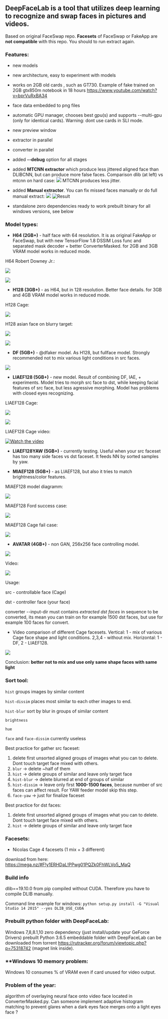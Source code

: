 ## **DeepFaceLab** is a tool that utilizes deep learning to recognize and swap faces in pictures and videos.

Based on original FaceSwap repo. **Facesets** of FaceSwap or FakeApp are **not compatible** with this repo. You should to run extract again.

### **Features**:

- new models

- new architecture, easy to experiment with models

- works on 2GB old cards , such as GT730. Example of fake trained on 2GB gtx850m notebook in 18 hours https://www.youtube.com/watch?v=bprVuRxBA34

- face data embedded to png files

- automatic GPU manager, chooses best gpu(s) and supports --multi-gpu (only for identical cards). Warning: dont use cards in SLI mode.

- new preview window

- extractor in parallel

- converter in parallel

- added **--debug** option for all stages

- added **MTCNN extractor** which produce less jittered aligned face than DLIBCNN, but can produce more false faces. Comparison dlib (at left) vs mtcnn on hard case:
![](https://i.imgur.com/5qLiiOV.gif)
MTCNN produces less jitter.

- added **Manual extractor**. You can fix missed faces manually or do full manual extract:
![](https://github.com/iperov/DeepFaceLab/blob/master/doc/manual_extractor_0.jpg)
![Result](https://user-images.githubusercontent.com/8076202/38454756-0fa7a86c-3a7e-11e8-9065-182b4a8a7a43.gif)

- standalone zero dependencies ready to work prebuilt binary for all windows versions, see below

### **Model types**:

- **H64 (2GB+)** - half face with 64 resolution. It is as original FakeApp or FaceSwap, but with new TensorFlow 1.8 DSSIM Loss func and separated mask decoder + better ConverterMasked. for 2GB and 3GB VRAM model works in reduced mode.

H64 Robert Downey Jr.:

![](https://github.com/iperov/DeepFaceLab/blob/master/doc/H64_Downey_0.jpg)

![](https://github.com/iperov/DeepFaceLab/blob/master/doc/H64_Downey_1.jpg)

- **H128 (3GB+)** - as H64, but in 128 resolution. Better face details. for 3GB and 4GB VRAM model works in reduced mode.

H128 Cage:

![](https://github.com/iperov/DeepFaceLab/blob/master/doc/H128_Cage_0.jpg)

H128 asian face on blurry target:

![](https://github.com/iperov/DeepFaceLab/blob/master/doc/H128_Asian_0.jpg)

![](https://github.com/iperov/DeepFaceLab/blob/master/doc/H128_Asian_1.jpg)

- **DF (5GB+)** - @dfaker model. As H128, but fullface model. Strongly recommended not to mix various light conditions in src faces.

![](https://github.com/iperov/DeepFaceLab/blob/master/doc/DF_Cage_0.jpg)

- **LIAEF128 (5GB+)** - new model. Result of combining DF, IAE, + experiments. Model tries to morph src face to dst, while keeping facial features of src face, but less agressive morphing. Model has problems with closed eyes recognizing.

LIAEF128 Cage:

![](https://github.com/iperov/DeepFaceLab/blob/master/doc/LIAEF128_Cage_0.jpg)

![](https://github.com/iperov/DeepFaceLab/blob/master/doc/LIAEF128_Cage_1.jpg)

LIAEF128 Cage video:

[![Watch the video](https://img.youtube.com/vi/mRsexePEVco/0.jpg)](https://www.youtube.com/watch?v=mRsexePEVco)

- **LIAEF128YAW (5GB+)** - currently testing. Useful when your src faceset has too many side faces vs dst faceset. It feeds NN by sorted samples by yaw.

- **MIAEF128 (5GB+)** - as LIAEF128, but also it tries to match brightness/color features.

MIAEF128 model diagramm:

![](https://github.com/iperov/DeepFaceLab/blob/master/doc/MIAEF128_diagramm.png)

MIAEF128 Ford success case:

![](https://github.com/iperov/DeepFaceLab/blob/master/doc/MIAEF128_Ford_0.jpg)

MIAEF128 Cage fail case:

![](https://github.com/iperov/DeepFaceLab/blob/master/doc/MIAEF128_Cage_fail.jpg)

- **AVATAR (4GB+)** - non GAN, 256x256 face controlling model. 

![](https://github.com/iperov/DeepFaceLab/blob/master/doc/AVATAR_Navalniy_0.jpg)

Video: 

[![](https://img.youtube.com/vi/3M0E4QnWMqA/0.jpg)](https://www.youtube.com/watch?v=3M0E4QnWMqA)

Usage:

src - controllable face (Cage)

dst - controller face (your face)

converter --input-dir must contains *extracted dst faces* in sequence to be converted, its mean you can train on for example 1500 dst faces, but use for example 100 faces for convert.

- Video comparison of different Cage facesets.
Vertical: 1 - mix of various Cage face shape and light conditions. 2,3,4 - without mix.
Horizontal: 1 - DF, 2 - LIAEF128.

[![](https://img.youtube.com/vi/C1nFgrmtm_o/0.jpg)](https://youtu.be/C1nFgrmtm_o)

Conclusion: **better not to mix and use only same shape faces with same light**

### **Sort tool**:

`hist` groups images by similar content

`hist-dissim` places most similar to each other images to end.

`hist-blur` sort by blur in groups of similar content

`brightness` 

`hue`

`face` and `face-dissim` currently useless

Best practice for gather src faceset:

1) delete first unsorted aligned groups of images what you can to delete. Dont touch target face mixed with others.
2) `blur` -> delete ~half of them
3) `hist` -> delete groups of similar and leave only target face
4) `hist-blur` -> delete blurred at end of groups of similar
5) `hist-dissim` -> leave only first **1000-1500 faces**, because number of src faces can affect result. For YAW feeder model skip this step.
6) `face-yaw` -> just for finalize faceset

Best practice for dst faces:

1) delete first unsorted aligned groups of images what you can to delete. Dont touch target face mixed with others.
2) `hist` -> delete groups of similar and leave only target face

### **Facesets**:

- Nicolas Cage 4 facesets (1 mix + 3 different)

download from here: https://mega.nz/#F!y1ERHDaL!PPwg01PQZk0FhWLVo5_MaQ

### **Build info**

dlib==19.10.0 from pip compiled without CUDA. Therefore you have to compile DLIB manually.

Command line example for windows: `python setup.py install -G "Visual Studio 14 2015" --yes DLIB_USE_CUDA`

### **Prebuilt python folder with DeepFaceLab**:

Windows 7,8,8.1,10 zero dependency (just install/update your GeForce Drivers) prebuilt Python 3.6.5 embeddable folder with DeepFaceLab can be downloaded from torrent https://rutracker.org/forum/viewtopic.php?p=75318742 (magnet link inside).

### **Windows 10 memory problem:

Windows 10 consumes % of VRAM even if card unused for video output.

### **Problem of the year**:

algorithm of overlaying neural face onto video face located in ConverterMasked.py.
Can someone implement adaptive histogram matching to prevent glares when a dark eyes face merges onto a light eyes face ?
